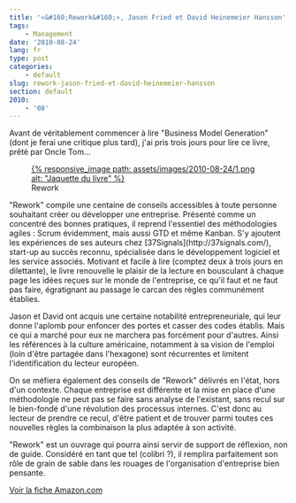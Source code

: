 ```yaml
---
title: '«&#160;Rework&#160;», Jason Fried et David Heinemeier Hansson'
tags:
    - Management
date: '2010-08-24'
lang: fr
type: post
categories:
    - default
slug: rework-jason-fried-et-david-heinemeier-hansson
section: default
2010:
    - '08'
---
```


Avant de véritablement commencer à lire "Business Model Generation" (dont je ferai une critique plus tard), j'ai pris trois jours pour lire ce livre, prêté par Oncle Tom…

<figure>
<a data-featherlight="image" href="/assets/images/2010-08-24/1.png" title="Voir en plus grand">
      {% responsive_image path: assets/images/2010-08-24/1.png alt: "Jaquette du livre" %}
  </a>
  <figcaption>Rework</figcaption>
</figure>

<!-- more -->"Rework" compile une centaine de conseils accessibles à toute personne souhaitant créer ou développer une entreprise. Présenté comme un concentré des bonnes pratiques, il reprend l'essentiel des méthodologies agiles&nbsp;: Scrum évidemment, mais aussi GTD et même Kanban. S'y ajoutent les expériences de ses auteurs chez [37Signals](http://37signals.com/), start-up au succès reconnu, spécialisée dans le développement logiciel et les service associés. Motivant et facile à lire (comptez deux à trois jours en dilettante), le livre renouvelle le plaisir de la lecture en bousculant à chaque page les idées reçues sur le monde de l'entreprise, ce qu'il faut et ne faut pas faire, égratignant au passage le carcan des règles communément établies.

Jason et David ont acquis une certaine notabilité entrepreneuriale, qui leur donne l'aplomb pour enfoncer des portes et casser des codes établis. Mais ce qui a marché pour eux ne marchera pas forcément pour d'autres. Ainsi les références à la culture américaine, notamment à sa vision de l'emploi (loin d'être partagée dans l'hexagone) sont récurrentes et limitent l'identification du lecteur européen.

On se méfiera également des conseils de "Rework" délivrés en l'état, hors d'un contexte. Chaque entreprise est différente et la mise en place d'une méthodologie ne peut pas se faire sans analyse de l'existant, sans recul sur le bien-fondé d'une révolution des processus internes. C'est donc au lecteur de prendre ce recul, d'être patient et de trouver parmi toutes ces nouvelles règles la combinaison la plus adaptée à son activité.

"Rework" est un ouvrage qui pourra ainsi servir de support de réflexion, non de guide. Considéré en tant que tel (colibri&nbsp;?), il remplira parfaitement son rôle de grain de sable dans les rouages de l'organisation d'entreprise bien pensante.

[Voir la fiche Amazon.com](http://www.amazon.com/Rework-Jason-Fried/dp/0307463745)
